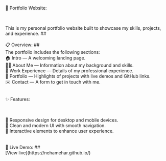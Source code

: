 🎨 Portfolio Website:
##
<br>
This is my personal portfolio website built to showcase my skills, projects, and experience.
##
<br>
<br>
📋 Overview:
##
<br>
The portfolio includes the following sections:
<br>
🏠 Intro — A welcoming landing page.
<br>
👩‍💻 About Me — Information about my background and skills.
<br>
💼 Work Experience — Details of my professional experience.
<br>
📂 Portfolio — Highlights of projects with live demos and GitHub links.
<br>
✉️ Contact — A form to get in touch with me.
<br>
<br>

✨ Features:
##
<br>
📱 Responsive design for desktop and mobile devices.
<br>
🎨 Clean and modern UI with smooth navigation.
<br>
🚀 Interactive elements to enhance user experience.
<br>
<br>
<br>
🚀 Live Demo:
##
<br>
[View live](https://nehamehar.github.io/)
<br>
